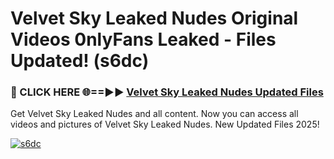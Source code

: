 # Velvet Sky Leaked Nudes Original Videos 0nlyFans Leaked - Files Updated! (s6dc)

<h3>🔴 CLICK HERE 🌐==►► <a href="https://tinyurl.com/4mcuefdz" rel="nofollow">Velvet Sky Leaked Nudes Updated Files</a></h3>

Get Velvet Sky Leaked Nudes and all content. Now you can access all videos and pictures of Velvet Sky Leaked Nudes. New Updated Files 2025!

[![s6dc](https://i.imgur.com/StAQSOY.gif)](https://tinyurl.com/4mcuefdz)
